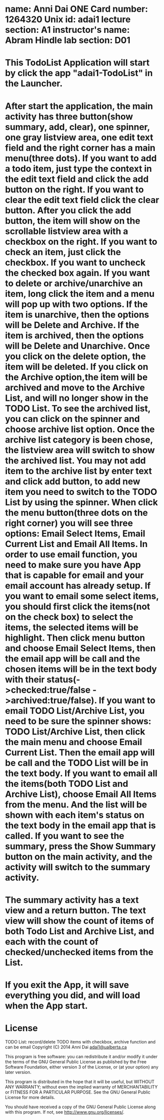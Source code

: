name:               Anni Dai
ONE Card number:    1264320
Unix id:            adai1
lecture section:    A1
instructor's name:  Abram Hindle
lab section:        D01
=========================================================
This TodoList Application will start by click the app "adai1-TodoList" in the Launcher.
=========================================================
After start the application, the main activity has three button(show summary, add, clear),
one spinner, one gray listview area, one edit text field and the right corner has a main
menu(three dots).
If you want to add a todo item, just type the context in the edit text field and click the
add button on the right. If you want to clear the edit text field click the clear button.
After you click the add button, the item will show on the scrollable listview area with a 
checkbox on the right.
If you want to check an item, just click the checkbox. If you want to uncheck the checked box
again.
If you want to delete or archive/unarchive an item, long click the item and a menu will pop up
with two options. If the item is unarchive, then the options will be Delete and Archive. If the
item is archived, then the options will be Delete and Unarchive.
Once you click on the delete option, the item will be deleted.
If you click on the Archive option,the item will be archived and move to the Archive List, and
will no longer show in the TODO List.
To see the archived list, you can click on the spinner and choose archive list option. Once the
archive list category is been chose, the listview area will switch to show the archived list.
You may not add item to the archive list by enter text and click add button, to add new item you
need to switch to the TODO List by using the spinner.
When click the menu button(three dots on the right corner) you will see three options: 
Email Select Items, Email Current List and Email All Items.
In order to use email function, you need to make sure you have App that is capable for email and
your email account has already setup.
If you want to email some select items, you should first click the items(not on the check box)
to select the items, the selected items will be highlight. Then click menu button and choose
Email Select Items, then the email app will be call and the chosen items will be in the text body
with their status(->checked:true/false ->archived:true/false).
If you want to email TODO List/Archive List, you need to be sure the spinner shows:
TODO List/Archive List, then click the main menu and choose Email Current List. Then the email app 
will be call and the TODO List will be in the text body.
If you want to email all the items(both TODO List and Archive List), choose Email All Items from the
menu. And the list will be shown with each item's status on the text body in the email app that is
called.
If you want to see the summary, press the Show Summary button on the main activity, and the activity
will switch to the summary activity.
========================================================
The summary activity has a text view and a return button.
The text view will show the count of items of both Todo List and Archive List, and each with the count of
checked/unchecked items from the List.
========================================================
If you exit the App, it will save everything you did, and will load when the App start.
========================================================
License
========================================================

 TODO List: record/delete TODO items with checkbox, archive function and can be email
 Copyright (C) 2014  Anni Dai adai1@ualberta.ca

 This program is free software: you can redistribute it and/or modify
 it under the terms of the GNU General Public License as published by
 the Free Software Foundation, either version 3 of the License, or
 (at your option) any later version.

 This program is distributed in the hope that it will be useful,
 but WITHOUT ANY WARRANTY; without even the implied warranty of
 MERCHANTABILITY or FITNESS FOR A PARTICULAR PURPOSE.  See the
 GNU General Public License for more details.

 You should have received a copy of the GNU General Public License
 along with this program.  If not, see <http://www.gnu.org/licenses/>.